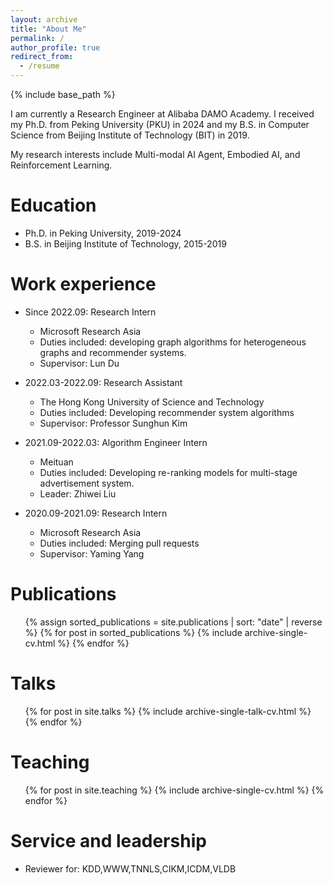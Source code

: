 ```yaml
---
layout: archive
title: "About Me"
permalink: /
author_profile: true
redirect_from:
  - /resume
---
```


{% include base_path %}

I am currently a Research Engineer at Alibaba DAMO Academy. I received my Ph.D. from Peking University (PKU) in 2024 and my B.S. in Computer Science from Beijing Institute of Technology (BIT) in 2019.

My research interests include Multi-modal AI Agent, Embodied AI, and Reinforcement Learning.

Education
======
* Ph.D. in Peking University, 2019-2024
* B.S. in Beijing Institute of Technology, 2015-2019

Work experience
======
* Since 2022.09: Research Intern
  * Microsoft Research Asia
  * Duties included: developing graph algorithms for heterogeneous graphs and recommender systems.
  * Supervisor: Lun Du

* 2022.03-2022.09: Research Assistant
  * The Hong Kong University of Science and Technology
  * Duties included: Developing recommender system algorithms
  * Supervisor: Professor Sunghun Kim

* 2021.09-2022.03: Algorithm Engineer Intern
  * Meituan
  * Duties included: Developing re-ranking models for multi-stage advertisement system.
  * Leader: Zhiwei Liu

* 2020.09-2021.09: Research Intern
  * Microsoft Research Asia
  * Duties included: Merging pull requests
  * Supervisor: Yaming Yang
  
Publications
======
<ul>
  {% assign sorted_publications = site.publications | sort: "date" | reverse %}
  {% for post in sorted_publications %}
    {% include archive-single-cv.html %}
  {% endfor %}
</ul>
  
Talks
======
  <ul>{% for post in site.talks %}
    {% include archive-single-talk-cv.html %}
  {% endfor %}</ul>
  
Teaching
======
  <ul>{% for post in site.teaching %}
    {% include archive-single-cv.html %}
  {% endfor %}</ul>
  
Service and leadership
======
* Reviewer for: KDD,WWW,TNNLS,CIKM,ICDM,VLDB
